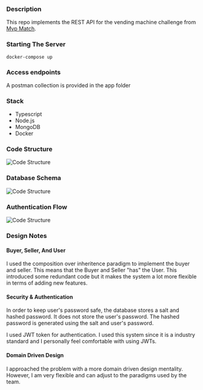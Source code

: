 ### Description

This repo implements the REST API for the vending machine challenge from [Mvp Match](https://mvpmatch.notion.site/Full-stack-ac8a8b07bee84937968377c840b6fa29).

### Starting The Server

```
docker-compose up
```

### Access endpoints

A postman collection is provided in the app folder

### Stack

- Typescript
- Node.js
- MongoDB
- Docker

### Code Structure

![Code Structure](https://iili.io/HajkBZQ.jpg)

### Database Schema

![Code Structure](https://iili.io/Hajva5u.jpg)

### Authentication Flow

![Code Structure](https://iili.io/Hajv6dX.jpg)

### Design Notes

#### Buyer, Seller, And User

I used the composition over inheritence paradigm to implement the buyer and seller. This means that the Buyer and Seller "has" the User. This introduced some redundant code but it makes the system a lot more flexible in terms of adding new features.

#### Security & Authentication

In order to keep user's password safe, the database stores a salt and hashed password. It does not store the user's password. The hashed password is generated using the salt and user's password.

I used JWT token for authentication. I used this system since it is a industry standard and I personally feel comfortable with using JWTs.

#### Domain Driven Design

I approached the problem with a more domain driven design mentality. However, I am very flexible and can adjust to the paradigms used by the team.
